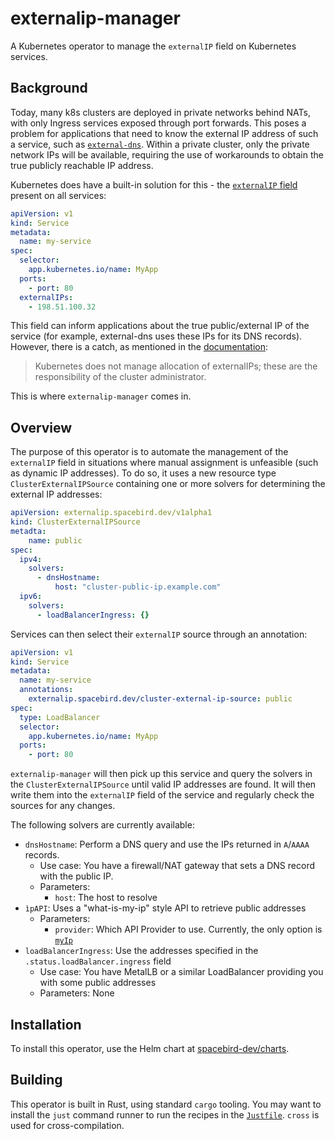 # externalip-manager

A Kubernetes operator to manage the `externalIP` field on Kubernetes services.

## Background

Today, many k8s clusters are deployed in private networks behind NATs, with only Ingress services exposed through port forwards.
This poses a problem for applications that need to know the external IP address of such a service, such as [`external-dns`](https://github.com/kubernetes-sigs/external-dns).
Within a private cluster, only the private network IPs will be available, requiring the use of workarounds to obtain the true publicly reachable IP address.

Kubernetes does have a built-in solution for this - the [`externalIP` field](https://kubernetes.io/docs/concepts/services-networking/service/#external-ips) present on all services:

```yaml
apiVersion: v1
kind: Service
metadata:
  name: my-service
spec:
  selector:
    app.kubernetes.io/name: MyApp
  ports:
    - port: 80
  externalIPs:
    - 198.51.100.32
```

This field can inform applications about the true public/external IP of the service (for example, external-dns uses these IPs for its DNS records).
However, there is a catch, as mentioned in the [documentation](https://kubernetes.io/docs/concepts/services-networking/service/#external-ips):

> Kubernetes does not manage allocation of externalIPs; these are the responsibility of the cluster administrator.

This is where `externalip-manager` comes in.

## Overview

The purpose of this operator is to automate the management of the `externalIP` field in situations where manual assignment is unfeasible (such as dynamic IP addresses).
To do so, it uses a new resource type `ClusterExternalIPSource` containing one or more solvers for determining the external IP addresses:

```yaml
apiVersion: externalip.spacebird.dev/v1alpha1
kind: ClusterExternalIPSource
metadta:
    name: public
spec:
  ipv4:
    solvers:
      - dnsHostname:
          host: "cluster-public-ip.example.com"
  ipv6:
    solvers:
      - loadBalancerIngress: {}
```

Services can then select their `externalIP` source through an annotation:

```yaml
apiVersion: v1
kind: Service
metadata:
  name: my-service
  annotations:
    externalip.spacebird.dev/cluster-external-ip-source: public
spec:
  type: LoadBalancer
  selector:
    app.kubernetes.io/name: MyApp
  ports:
    - port: 80
```

`externalip-manager` will then pick up this service and query the solvers in the `ClusterExternalIPSource` until valid IP addresses are found.
It will then write them into the `externalIP` field of the service and regularly check the sources for any changes.

The following solvers are currently available:

- `dnsHostname`: Perform a DNS query and use the IPs returned in `A`/`AAAA` records.
  - Use case: You have a firewall/NAT gateway that sets a DNS record with the public IP.
  - Parameters:
    - `host`: The host to resolve
- `ìpAPI`: Uses a "what-is-my-ip" style API to retrieve public addresses
  - Parameters:
    - `provider`: Which API Provider to use. Currently, the only option is [`myIp`](https://my-ip.io)
- `loadBalancerIngress`: Use the addresses specified in the `.status.loadBalancer.ingress` field
  - Use case: You have MetalLB or a similar LoadBalancer providing you with some public addresses
  - Parameters: None

## Installation

To install this operator, use the Helm chart at [spacebird-dev/charts](https://github.com/spacebird-dev/charts/tree/main/charts/externalip-manager).

## Building

This operator is built in Rust, using standard `cargo` tooling.
You may want to install the `just` command runner to run the recipes in the [`Justfile`](./Justfile).
`cross` is used for cross-compilation.
